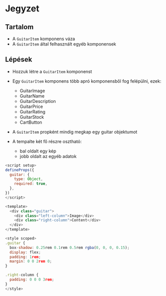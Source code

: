 # Jegyzet

## Tartalom
- A `GuitarItem` komponens váza
- A `GuitarItem` által felhasznált egyéb komponensek

## Lépések
- Hozzuk létre a `GuitarItem` komponenst
- Egy `GuitarItem` komponens több apró komponensből fog felépülni, ezek:
  - GuitarImage
  - GuitarName
  - GuitarDescription
  - GuitarPrice
  - GuitarRating
  - GuitarStock
  - CartButton

- A `GuitarItem`  propként mindig megkap egy guitar objektumot
- A tempalte két fő részre osztható:
  - bal oldalt egy kép
  - jobb oldalt az egyéb adatok

```js
<script setup>
defineProps({
  guitar: {
    type: Object,
    required: true,
  },
})
</script>

<template>
  <div class="guitar">
    <div class="left-column">Image</div>
    <div class="right-column">Content</div>
  </div>
</template>

<style scoped>
.guitar {
  box-shadow: 0.25rem 0.1rem 0.5rem rgba(0, 0, 0, 0.15);
  display: flex;
  padding: 1rem;
  margin: 0 0 2rem 0;
}

.right-column {
  padding: 0 0 0 3rem;
}
</style>

```